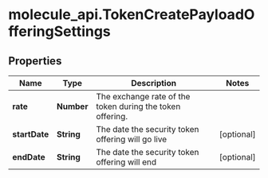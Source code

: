 # molecule_api.TokenCreatePayloadOfferingSettings

## Properties
Name | Type | Description | Notes
------------ | ------------- | ------------- | -------------
**rate** | **Number** | The exchange rate of the token during the token offering. | 
**startDate** | **String** | The date the security token offering will go live | [optional] 
**endDate** | **String** | The date the security token offering will end | [optional] 


